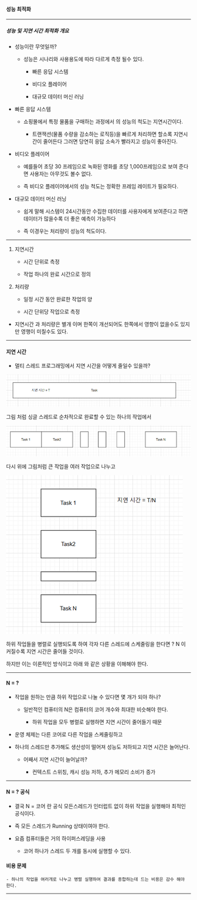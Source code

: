 #### 성능 최적화

---

##### 성능 및 지연 시간 최적화 개요

- 성능이란 무엇일까?

  - 성능은 시나리와 사용용도에 따라 다르게 측정 될수 있다.

    - 빠른 응답 시스템

    - 비디오 플레이어

    - 대규모 데이터 머신 러닝

- 빠른 응답 시스템

  - 쇼핑몰에서 특정 물품을 구매하는 과정에서 의 성능의 척도는 지연시간이다.

    - 트랜잭션(물품 수량을 감소하는 로직등)을 빠르게 처리하면 할소록 지연시간이 줄어든다 그러면 당연히 응답 소속가 빨라지고 성능이 좋아진다.

- 비디오 플레이어

  - 예를들어 초당 30 프레임으로 녹화된 영화를 초당 1,000프레임으로 보여 준다면 사용자는 아무것도 볼수 없다.

  - 즉 비디오 플레이어에서의 성능 척도는 정확한 프레임 레이트가 필요하다.

- 대규모 데이터 머신 러닝

  - 쉽게 말해 시스템이 24시간동안 수집한 데이터를 사용자에게 보여준다고 하면 데이터가 많을수록 더 좋은 예측이 가능하다

  - 즉 이경우는 처리량이 성능의 척도이다.

---

1. 지연시간

   - 시간 단위로 측정

   - 작업 하나의 완료 시간으로 정의

2. 처리량

   - 일정 시간 동안 완료한 작업의 양

   - 시간 단위당 작업으로 측정

- 지연시간 과 처리량은 별개 이며 한쪽이 개선되어도 한쪽에서 영향이 없을수도 있지만 영행이 미칠수도 있다.

---

#### 지연 시간

- 멀티 스레드 프로그래밍에서 지연 시간을 어떻게 줄일수 있을까?

![alt text](/img/스레딩/image1.png)

그림 처럼 싱글 스레드로 순차적으로 완료할 수 있는 하나의 작업에서

![alt text](/img/스레딩/image3.png)

다시 위에 그림처럼 큰 작업을 여러 작업으로 나누고

![alt text](/img/스레딩/image4.png)

하위 작업들을 병렬로 실행되도록 하여 각자 다른 스레드에 스케줄링을 한다면 ? N 이 커질수록 지연 시간은 줄어들 것이다.

하지만 이는 이론적인 방식이고 아래 와 같은 상황을 이해해야 한다.

---

#### N = ?

- 작업을 원하는 만큼 하위 작업으로 나눌 수 있다면 몇 개가 되야 하나?

  - 일반적인 컴퓨터의 N은 컴퓨터의 코어 개수와 최대한 비슷해야 한다.

    - 하위 작업을 모두 병렬로 실행하면 지연 시간이 줄어들기 때문

- 운영 체제는 다른 코어로 다른 작업을 스케줄링하고

- 하나의 스레드만 추가해도 생산성이 떨어져 성능도 저하되고 지연 시간은 늘어난다.

  - 어째서 지연 시간이 늘어날까?

    - 컨텍스트 스위칭, 캐시 성능 저하, 추가 메모리 소비가 증가

---

#### N = ? 공식

- 결국 N = 코어 란 공식 모든스레드가 인터럽트 없이 하위 작업을 실행해야 최적인 공식이다.

- 즉 모든 스레드가 Running 상태이여야 한다.

- 요즘 컴퓨터들은 거의 하이퍼스레딩을 사용

  - 코어 하나가 스레드 두 개를 동시에 실행할 수 있다.

#### 비용 문제

    - 하나의 작업을 여러개로 나누고 병렬 실행하여 결과를 종합하는데 드는 비용은 감수 해야 한다.

---
